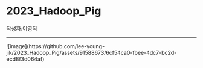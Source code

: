 # 2023_Hadoop_Pig
작성자:이영직
<hr/>
![image](https://github.com/lee-young-jik/2023_Hadoop_Pig/assets/91588673/6cf54ca0-fbee-4dc7-bc2d-ecd8f3d064af)


